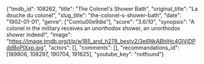 {"tmdb_id": 108262, "title": "The Colonel's Shower Bath", "original_title": "La douche du colonel", "slug_title": "the-colonel-s-shower-bath", "date": "1902-01-01", "genre": ["Com\u00e9die"], "score": "3.6/10", "synopsis": "A colonel in the military receives an unorthodox shower, an unorthodox shower indeed!", "image": "https://image.tmdb.org/t/p/w185_and_h278_bestv2/3e6NkABhlHc4GlVjDPddBoPlXxp.jpg", "actors": [], "comments": [], "recommandations_id": [189806, 108297, 190704, 191625], "youtube_key": "notfound"}
